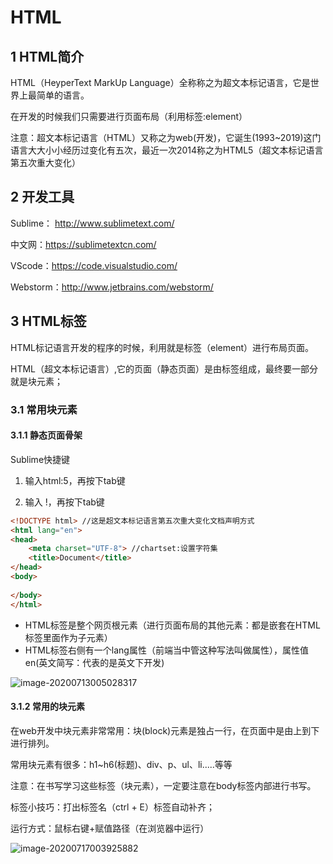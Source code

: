# HTML

## 1 HTML简介

HTML（HeyperText MarkUp Language）全称称之为超文本标记语言，它是世界上最简单的语言。

在开发的时候我们只需要进行页面布局（利用标签:element）

注意：超文本标记语言（HTML）又称之为web(开发)，它诞生(1993~2019)这门语言大大小小经历过变化有五次，最近一次2014称之为HTML5（超文本标记语言第五次重大变化）

## 2 开发工具

Sublime： http://www.sublimetext.com/

中文网：https://sublimetextcn.com/

VScode：https://code.visualstudio.com/

Webstorm：http://www.jetbrains.com/webstorm/

## 3 HTML标签

HTML标记语言开发的程序的时候，利用就是标签（element）进行布局页面。

HTML（超文本标记语言）,它的页面（静态页面）是由标签组成，最终要一部分就是块元素；

### 3.1 常用块元素

#### 3.1.1 静态页面骨架

Sublime快捷键

1. 输入html:5，再按下tab键

2. 输入 !，再按下tab键

```html
<!DOCTYPE html> //这是超文本标记语言第五次重大变化文档声明方式
<html lang="en">
<head>
	<meta charset="UTF-8"> //chartset:设置字符集
	<title>Document</title>
</head>
<body>
	
</body>
</html>
```

- HTML标签是整个网页根元素（进行页面布局的其他元素：都是嵌套在HTML标签里面作为子元素）
- HTML标签右侧有一个lang属性（前端当中管这种写法叫做属性），属性值en(英文简写：代表的是英文下开发)

![image-20200713005028317](https://yeyangshu-picgo.oss-cn-shanghai.aliyuncs.com/img/20200713005036.png)

#### 3.1.2 常用的块元素

在web开发中块元素非常常用：块(block)元素是独占一行，在页面中是由上到下进行排列。

常用块元素有很多：h1~h6(标题)、div、p、ul、li.....等等

注意：在书写学习这些标签（块元素），一定要注意在body标签内部进行书写。

标签小技巧：打出标签名（ctrl + E）标签自动补齐；

运行方式：鼠标右键+赋值路径（在浏览器中运行）

![image-20200717003925882](https://yeyangshu-picgo.oss-cn-shanghai.aliyuncs.com/img/image-20200717003925882.png)